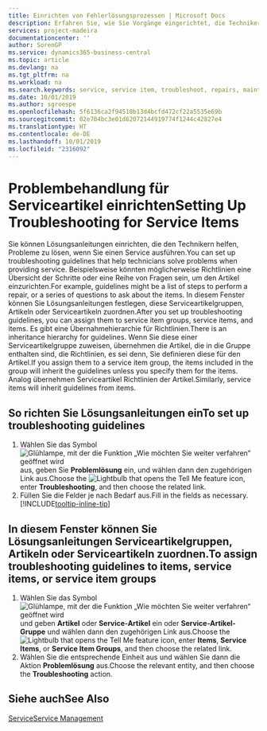 ```yaml
---
title: Einrichten von Fehlerlösungsprozessen | Microsoft Docs
description: Erfahren Sie, wie Sie Vorgänge eingerichtet, die Techniker helfen, Probleme bei Serviceartikeln zu identifizieren und zu bearbeiten.
services: project-madeira
documentationcenter: ''
author: SorenGP
ms.service: dynamics365-business-central
ms.topic: article
ms.devlang: na
ms.tgt_pltfrm: na
ms.workload: na
ms.search.keywords: service, service item, troubleshoot, repairs, maintenance
ms.date: 10/01/2019
ms.author: sgroespe
ms.openlocfilehash: 5f6136ca2f94510b13d4bcfd472cf22a5535e69b
ms.sourcegitcommit: 02e704bc3e01d62072144919774f1244c42827e4
ms.translationtype: HT
ms.contentlocale: de-DE
ms.lasthandoff: 10/01/2019
ms.locfileid: "2316092"
---
```

# <a name="setting-up-troubleshooting-for-service-items"></a><span data-ttu-id="bb161-103">Problembehandlung für Serviceartikel einrichten</span><span class="sxs-lookup"><span data-stu-id="bb161-103">Setting Up Troubleshooting for Service Items</span></span>
<span data-ttu-id="bb161-104">Sie können Lösungsanleitungen einrichten, die den Technikern helfen, Probleme zu lösen, wenn Sie einen Service ausführen.</span><span class="sxs-lookup"><span data-stu-id="bb161-104">You can set up troubleshooting guidelines that help technicians solve problems when providing service.</span></span> <span data-ttu-id="bb161-105">Beispielsweise könnten möglicherweise Richtlinien eine Übersicht der Schritte oder eine Reihe von Fragen sein, um den Artikel einzurichten.</span><span class="sxs-lookup"><span data-stu-id="bb161-105">For example, guidelines might be a list of steps to perform a repair, or a series of questions to ask about the items.</span></span> <span data-ttu-id="bb161-106">In diesem Fenster können Sie Lösungsanleitungen festlegen, diese Serviceartikelgruppen, Artikeln oder Serviceartikeln zuordnen.</span><span class="sxs-lookup"><span data-stu-id="bb161-106">After you set up troubleshooting guidelines, you can assign them to service item groups, service items, and items.</span></span> <span data-ttu-id="bb161-107">Es gibt eine Übernahmehierarchie für Richtlinien.</span><span class="sxs-lookup"><span data-stu-id="bb161-107">There is an inheritance hierarchy for guidelines.</span></span> <span data-ttu-id="bb161-108">Wenn Sie diese einer Serviceartikelgruppe zuweisen, übernehmen die Artikel, die in die Gruppe enthalten sind, die Richtlinien, es sei denn, Sie definieren diese für den Artikel.</span><span class="sxs-lookup"><span data-stu-id="bb161-108">If you assign them to a service item group, the items included in the group will inherit the guidelines unless you specify them for the items.</span></span> <span data-ttu-id="bb161-109">Analog übernehmen Serviceartikel Richtlinien der Artikel.</span><span class="sxs-lookup"><span data-stu-id="bb161-109">Similarly, service items will inherit guidelines from items.</span></span>  

## <a name="to-set-up-troubleshooting-guidelines"></a><span data-ttu-id="bb161-110">So richten Sie Lösungsanleitungen ein</span><span class="sxs-lookup"><span data-stu-id="bb161-110">To set up troubleshooting guidelines</span></span>
1. <span data-ttu-id="bb161-111">Wählen Sie das Symbol ![Glühlampe, mit der die Funktion „Wie möchten Sie weiter verfahren“ geöffnet wird](media/ui-search/search_small.png "Wie möchten Sie weiter verfahren?") aus, geben Sie **Problemlösung** ein, und wählen dann den zugehörigen Link aus.</span><span class="sxs-lookup"><span data-stu-id="bb161-111">Choose the ![Lightbulb that opens the Tell Me feature](media/ui-search/search_small.png "Tell me what you want to do") icon, enter **Troubleshooting**, and then choose the related link.</span></span>  
2. <span data-ttu-id="bb161-112">Füllen Sie die Felder je nach Bedarf aus.</span><span class="sxs-lookup"><span data-stu-id="bb161-112">Fill in the fields as necessary.</span></span> [!INCLUDE[tooltip-inline-tip](includes/tooltip-inline-tip_md.md)]  

## <a name="to-assign-troubleshooting-guidelines-to-items-service-items-or-service-item-groups"></a><span data-ttu-id="bb161-113">In diesem Fenster können Sie Lösungsanleitungen Serviceartikelgruppen, Artikeln oder Serviceartikeln zuordnen.</span><span class="sxs-lookup"><span data-stu-id="bb161-113">To assign troubleshooting guidelines to items, service items, or service item groups</span></span>
1. <span data-ttu-id="bb161-114">Wählen Sie das Symbol![ Glühlampe, mit der die Funktion „Wie möchten Sie weiter verfahren“ geöffnet wird](media/ui-search/search_small.png "Wie möchten Sie weiter verfahren")und geben **Artikel** oder **Service-Artikel** ein oder **Service-Artikel-Gruppe** und wählen dann den zugehörigen Link aus.</span><span class="sxs-lookup"><span data-stu-id="bb161-114">Choose the ![Lightbulb that opens the Tell Me feature](media/ui-search/search_small.png "Tell me what you want to do") icon, enter **Items**, **Service Items**, or **Service Item Groups**, and then choose the related link.</span></span>  
2. <span data-ttu-id="bb161-115">Wählen Sie die entsprechende Einheit aus und wählen Sie dann die Aktion **Problemlösung** aus.</span><span class="sxs-lookup"><span data-stu-id="bb161-115">Choose the relevant entity, and then choose the **Troubleshooting** action.</span></span>  

## <a name="see-also"></a><span data-ttu-id="bb161-116">Siehe auch</span><span class="sxs-lookup"><span data-stu-id="bb161-116">See Also</span></span>
[<span data-ttu-id="bb161-117">Service</span><span class="sxs-lookup"><span data-stu-id="bb161-117">Service Management</span></span>](service-service.md)